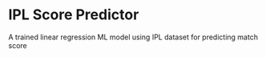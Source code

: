 # IPL Score Predictor
A trained linear regression ML model using IPL dataset for predicting match score
